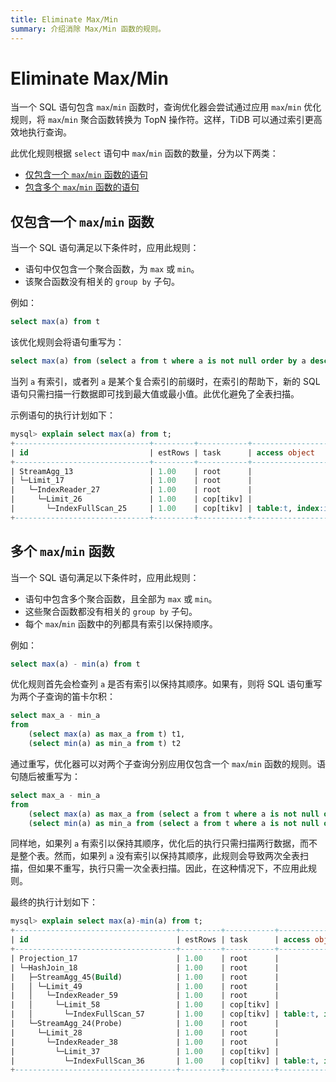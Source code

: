 ```yaml
---
title: Eliminate Max/Min
summary: 介绍消除 Max/Min 函数的规则。
---
```


# Eliminate Max/Min

当一个 SQL 语句包含 `max`/`min` 函数时，查询优化器会尝试通过应用 `max`/`min` 优化规则，将 `max`/`min` 聚合函数转换为 TopN 操作符。这样，TiDB 可以通过索引更高效地执行查询。

此优化规则根据 `select` 语句中 `max`/`min` 函数的数量，分为以下两类：

- [仅包含一个 `max`/`min` 函数的语句](#one-maxmin-function)
- [包含多个 `max`/`min` 函数的语句](#multiple-maxmin-functions)

## 仅包含一个 `max`/`min` 函数

当一个 SQL 语句满足以下条件时，应用此规则：

- 语句中仅包含一个聚合函数，为 `max` 或 `min`。
- 该聚合函数没有相关的 `group by` 子句。

例如：

```sql
select max(a) from t
```

该优化规则会将语句重写为：

```sql
select max(a) from (select a from t where a is not null order by a desc limit 1) t
```

当列 `a` 有索引，或者列 `a` 是某个复合索引的前缀时，在索引的帮助下，新的 SQL 语句只需扫描一行数据即可找到最大值或最小值。此优化避免了全表扫描。

示例语句的执行计划如下：

```sql
mysql> explain select max(a) from t;
+------------------------------+---------+-----------+-------------------------+-------------------------------------+
| id                           | estRows | task      | access object           | operator info                       |
+------------------------------+---------+-----------+-------------------------+-------------------------------------+
| StreamAgg_13                 | 1.00    | root      |                         | funcs:max(test.t.a)->Column#4       |
| └─Limit_17                   | 1.00    | root      |                         | offset:0, count:1                   |
|   └─IndexReader_27           | 1.00    | root      |                         | index:Limit_26                      |
|     └─Limit_26               | 1.00    | cop[tikv] |                         | offset:0, count:1                   |
|       └─IndexFullScan_25     | 1.00    | cop[tikv] | table:t, index:idx_a(a) | keep order:true, desc, stats:pseudo |
+------------------------------+---------+-----------+-------------------------+-------------------------------------+
```

## 多个 `max`/`min` 函数

当一个 SQL 语句满足以下条件时，应用此规则：

- 语句中包含多个聚合函数，且全部为 `max` 或 `min`。
- 这些聚合函数都没有相关的 `group by` 子句。
- 每个 `max`/`min` 函数中的列都具有索引以保持顺序。

例如：

```sql
select max(a) - min(a) from t
```

优化规则首先会检查列 `a` 是否有索引以保持其顺序。如果有，则将 SQL 语句重写为两个子查询的笛卡尔积：

```sql
select max_a - min_a
from
    (select max(a) as max_a from t) t1,
    (select min(a) as min_a from t) t2
```

通过重写，优化器可以对两个子查询分别应用仅包含一个 `max`/`min` 函数的规则。语句随后被重写为：

```sql
select max_a - min_a
from
    (select max(a) as max_a from (select a from t where a is not null order by a desc limit 1) t) t1,
    (select min(a) as min_a from (select a from t where a is not null order by a asc limit 1) t) t2
```

同样地，如果列 `a` 有索引以保持其顺序，优化后的执行只需扫描两行数据，而不是整个表。然而，如果列 `a` 没有索引以保持其顺序，此规则会导致两次全表扫描，但如果不重写，执行只需一次全表扫描。因此，在这种情况下，不应用此规则。

最终的执行计划如下：

```sql
mysql> explain select max(a)-min(a) from t;
+------------------------------------+---------+-----------+-------------------------+-------------------------------------+
| id                                 | estRows | task      | access object           | operator info                       |
+------------------------------------+---------+-----------+-------------------------+-------------------------------------+
| Projection_17                      | 1.00    | root      |                         | minus(Column#4, Column#5)->Column#6 |
| └─HashJoin_18                      | 1.00    | root      |                         | CARTESIAN inner join                |
|   ├─StreamAgg_45(Build)            | 1.00    | root      |                         | funcs:min(test.t.a)->Column#5       |
|   │ └─Limit_49                     | 1.00    | root      |                         | offset:0, count:1                   |
|   │   └─IndexReader_59             | 1.00    | root      |                         | index:Limit_58                      |
|   │     └─Limit_58                 | 1.00    | cop[tikv] |                         | offset:0, count:1                   |
|   │       └─IndexFullScan_57       | 1.00    | cop[tikv] | table:t, index:idx_a(a) | keep order:true, stats:pseudo       |
|   └─StreamAgg_24(Probe)            | 1.00    | root      |                         | funcs:max(test.t.a)->Column#4       |
|     └─Limit_28                     | 1.00    | root      |                         | offset:0, count:1                   |
|       └─IndexReader_38             | 1.00    | root      |                         | index:Limit_37                      |
|         └─Limit_37                 | 1.00    | cop[tikv] |                         | offset:0, count:1                   |
|           └─IndexFullScan_36       | 1.00    | cop[tikv] | table:t, index:idx_a(a) | keep order:true, desc, stats:pseudo |
+------------------------------------+---------+-----------+-------------------------+-------------------------------------+
```